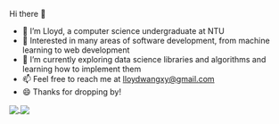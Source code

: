 Hi there 👋

- 🔭 I’m Lloyd, a computer science undergraduate at NTU
- 🤔 Interested in many areas of software development, from machine learning to web development
- 🌱 I’m currently exploring data science libraries and algorithms and learning how to implement them
- 📫 Feel free to reach me at lloydwangxy@gmail.com
- 😄 Thanks for dropping by!

<!-- ![Lloyd's GitHub stats](https://github-readme-stats.vercel.app/api?username=Parzivalxx&count_private=true&show_icons=true&theme=dark)

[![Top Langs](https://github-readme-stats.vercel.app/api/top-langs/?username=Parzivalxx&layout=compact)](https://github.com/Parzivalxx/github-readme-stats) -->

<a href="#">
  <img align="center" src="https://github-readme-stats.vercel.app/api?username=Parzivalxx&count_private=true&show_icons=true&theme=dark" />
</a>
<a href="https://github-readme-stats.vercel.app/api/top-langs/?username=Parzivalxx&layout=compact)](https://github.com/Parzivalxx/github-readme-stats">
  <img align="center" src="https://github-readme-stats.vercel.app/api/top-langs/?username=Parzivalxx&layout=compact)](https://github.com/Parzivalxx/github-readme-stats" />
</a>

<!--
**Parzivalxx/Parzivalxx** is a ✨ _special_ ✨ repository because its `README.md` (this file) appears on your GitHub profile.

Here are some ideas to get you started:

- 🔭 I’m currently working on ...
- 🌱 I’m currently learning ...
- 👯 I’m looking to collaborate on ...
- 🤔 I’m looking for help with ...
- 💬 Ask me about ...
- 📫 How to reach me: ...
- 😄 Pronouns: ...
- ⚡ Fun fact: ...
-->

